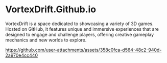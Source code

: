 # VortexDrift.Github.io
VortexDrift is a space dedicated to showcasing a variety of 3D games. Hosted on GitHub, it features unique and immersive experiences that are designed to engage and challenge players, offering creative gameplay mechanics and new worlds to explore.

https://github.com/user-attachments/assets/358c0fca-d564-48c2-940d-2a970e4cc440
